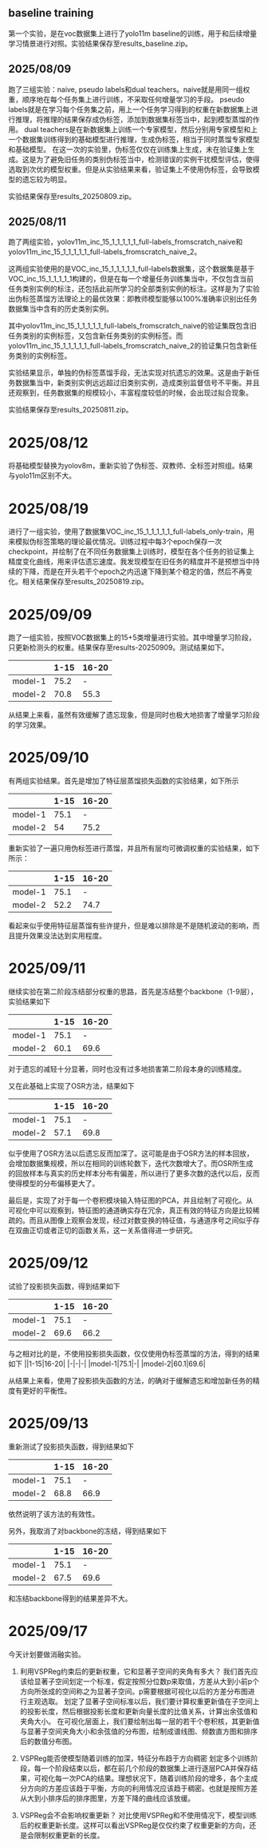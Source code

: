 ## baseline training
第一个实验，是在voc数据集上进行了yolo11m baseline的训练，用于和后续增量学习情景进行对照。实验结果保存至results_baseline.zip。

## 2025/08/09

跑了三组实验：naive, pseudo labels和dual teachers。naive就是用同一组权重，顺序地在每个任务集上进行训练，不采取任何增量学习的手段。
pseudo labels就是在学习每个任务集之前，用上一个任务学习得到的权重在新数据集上进行推理，将推理的结果保存成伪标签，添加到数据集标签当中，起到模型蒸馏的作用。
dual teachers是在新数据集上训练一个专家模型，然后分别用专家模型和上一个数据集训练得到的基础模型进行推理，生成伪标签，相当于同时蒸馏专家模型和基础模型。
在这一次的实验里，伪标签仅仅在训练集上生成，未在验证集上生成。这是为了避免旧任务的类别伪标签当中，检测错误的实例干扰模型评估，使得选取到次优的模型权重。但是从实验结果来看，验证集上不使用伪标签，会导致模型的遗忘较为明显。

实验结果保存至results_20250809.zip。

## 2025/08/11

跑了两组实验，yolov11m_inc_15_1_1_1_1_1_full-labels_fromscratch_naive和yolov11m_inc_15_1_1_1_1_1_full-labels_fromscratch_naive_2。

这两组实验使用的是VOC_inc_15_1_1_1_1_1_full-labels数据集，这个数据集是基于VOC_inc_15_1_1_1_1_1构建的，但是在每一个增量任务训练集当中，不仅包含当前任务类别实例的标注，还包括此前所学习的全部类别实例的标注。这样是为了实验出伪标签蒸馏方法理论上的最优效果：即教师模型能够以100%准确率识别出任务数据集当中含有的历史类别实例。

其中yolov11m_inc_15_1_1_1_1_1_full-labels_fromscratch_naive的验证集既包含旧任务类别的实例标签，又包含新任务类别的实例标签。而yolov11m_inc_15_1_1_1_1_1_full-labels_fromscratch_naive_2的验证集只包含新任务类别的实例标签。

实验结果显示，单独的伪标签蒸馏手段，无法实现对抗遗忘的效果。这是由于新任务数据集当中，新类别实例远远超过旧类别实例，造成类别监督信号不平衡。并且还观察到，任务数据集的规模较小，丰富程度较低的时候，会出现过拟合现象。

实验结果保存至results_20250811.zip。

# 2025/08/12

将基础模型替换为yolov8m，重新实验了伪标签、双教师、全标签对照组。结果与yolo11m区别不大。

# 2025/08/19

进行了一组实验，使用了数据集VOC_inc_15_1_1_1_1_1_full-labels_only-train，用来模拟伪标签策略的理论最优情况。训练过程中每3个epoch保存一次checkpoint，并绘制了在不同任务数据集上训练时，模型在各个任务的验证集上精度变化曲线，用来评估遗忘速度。我发现模型在旧任务的精度并不是预想当中持续的下降，而是在开头若干个epoch之内迅速下降到某个稳定的值，然后不再变化。相关结果保存至results_20250819.zip。

# 2025/09/09

跑了一组实验，按照VOC数据集上的15+5类增量进行实验。其中增量学习阶段，只更新检测头的权重。结果保存至results-20250909。测试结果如下。

||1-15|16-20|
|-|-|-|
|model-1|75.2|-|
|model-2|70.8|55.3|

从结果上来看，虽然有效缓解了遗忘现象，但是同时也极大地损害了增量学习阶段的学习效果。

# 2025/09/10

有两组实验结果。首先是增加了特征层蒸馏损失函数的实验结果，如下所示

||1-15|16-20|
|-|-|-|
|model-1|75.1|-|
|model-2|54|75.2|

重新实验了一遍只用伪标签进行蒸馏，并且所有层均可微调权重的实验结果，如下所示：

||1-15|16-20|
|-|-|-|
|model-1|75.1|-|
|model-2|52.2|74.7|

看起来似乎使用特征层蒸馏有些许提升，但是难以排除是不是随机波动的影响，而且提升效果没法达到实用程度。

# 2025/09/11

继续实验在第二阶段冻结部分权重的思路，首先是冻结整个backbone（1-9层），实验结果如下

||1-15|16-20|
|-|-|-|
|model-1|75.1|-|
|model-2|60.1|69.6|

对于遗忘的减轻十分显著，同时也没有过多地损害第二阶段本身的训练精度。

又在此基础上实现了OSR方法，结果如下

||1-15|16-20|
|-|-|-|
|model-1|75.1|-|
|model-2|57.1|69.8|

似乎使用了OSR方法以后遗忘反而加深了。这可能是由于OSR方法的样本回放，会增加数据集规模，所以在相同的训练轮数下，迭代次数增大了。而OSR所生成的回放样本与真实的历史样本分布有偏差，所以进行了更多次数的迭代以后，反而使得模型的分布偏移更大了。

最后是，实现了对于每一个卷积模块输入特征图的PCA，并且绘制了可视化。从可视化中可以观察到，特征图的通道确实存在冗余，真正有效的特征方向是比较稀疏的。而且从图像上观察会发现，经过对数变换的特征值，与通道序号之间似乎存在双曲正切或者正切的函数关系，这一关系值得进一步研究。

# 2025/09/12

试验了投影损失函数，得到结果如下

||1-15|16-20|
|-|-|-|
|model-1|75.1|-|
|model-2|69.6|66.2|

与之相对比的是，不使用投影损失函数，仅仅使用伪标签蒸馏的方法，得到的结果如下
||1-15|16-20|
|-|-|-|
|model-1|75.1|-|
|model-2|60.1|69.6|

从结果上来看，使用了投影损失函数的方法，的确对于缓解遗忘和增加新任务的精度有更好的平衡性。

# 2025/09/13

重新测试了投影损失函数，得到结果如下

||1-15|16-20|
|-|-|-|
|model-1|75.1|-|
|model-2|68.8|66.9|

依然说明了该方法的有效性。

另外，我取消了对backbone的冻结，得到结果如下

||1-15|16-20|
|-|-|-|
|model-1|75.1|-|
|model-2|67.5|69.6|

和冻结backbone得到的结果差异不大。

# 2025/09/17

今天计划要做消融实验。

1. 利用VSPReg约束后的更新权重，它和显著子空间的夹角有多大？
我们首先应该给显著子空间划定一个标准，假定按照分位数p来取值，方差从大到小前p个方向所张成的空间称之为显著子空间。p需要根据可视化以后的方差分布图进行主观选取。
划定了显著子空间标准以后，我们要计算权重更新值在子空间上的投影长度，然后根据投影长度和更新向量长度的比值关系，计算出余弦值和夹角大小。
在可视化层面上，我们要绘制出每一层的若干个卷积核，其更新值与显著子空间夹角大小和余弦值的分布图，绘制成谱线图、频数直方图和排序后的数值分布图。

2. VSPReg能否使模型随着训练的加深，特征分布趋于方向稠密
划定多个训练阶段，每一个阶段结束以后，都在前几个阶段的数据集上进行逐层PCA并保存结果，可视化每一次PCA的结果。理想状况下，随着训练阶段的增多，各个主成分方向的方差应该趋于平衡，方向的利用情况应该趋于稠密。也就是按照方差从大到小排序后的排序图里，方差下降的曲线应该放缓。

3. VSPReg会不会影响权重更新？
对比使用VSPReg和不使用情况下，模型训练后的权重更新长度。这样可以看出VSPReg是仅仅约束了权重更新的方向，还是会限制权重更新的长度。